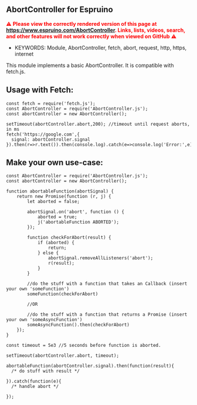 <!--- Copyright (c) 2022 Joe Teglasi. License: MIT -->
AbortController for Espruino
--------------------------------

<span style="color:red">:warning: **Please view the correctly rendered version of this page at https://www.espruino.com/AbortController. Links, lists, videos, search, and other features will not work correctly when viewed on GitHub** :warning:</span>

* KEYWORDS: Module, AbortController, fetch, abort, request, http, https, internet

This module implements a basic AbortController. It is compatible with fetch.js.

## Usage with Fetch:

```
const fetch = require('fetch.js');
const AbortController = require('AbortController.js');
const abortController = new AbortController();

setTimeout(abortController.abort,200); //timeout until request aborts, in ms
fetch('https://google.com',{
  signal: abortController.signal
}).then(r=>r.text()).then(console.log).catch(e=>console.log('Error:',e));
```

## Make your own use-case:

```
const AbortController = require('AbortController.js');
const abortController = new AbortController();

function abortableFunction(abortSignal) {
    return new Promise(function (r, j) {
        let aborted = false;

        abortSignal.on('abort', function () {
            aborted = true;
            j('abortableFunction ABORTED');
        });

        function checkForAbort(result) {
            if (aborted) {
                return;
            } else {
                abortSignal.removeAllListeners('abort');
                r(result);
            }
        }

        //do the stuff with a function that takes an Callback (insert your own 'someFunction')
        someFunction(checkForAbort)

        //OR

        //do the stuff with a function that returns a Promise (insert your own 'someAsyncFunction')
        someAsyncFunction().then(checkForAbort)
    });
}

const timeout = 5e3 //5 seconds before function is aborted.

setTimeout(abortController.abort, timeout);

abortableFunction(abortController.signal).then(function(result){
  /* do stuff with result */
  
}).catch(function(e){
  /* handle abort */

});
```
